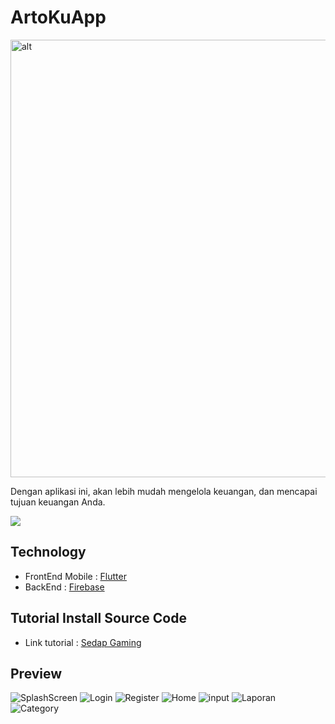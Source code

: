 # ArtoKuApp

<img src="https://github.com/rokhmad92/ArtoKuAppM/blob/master/assets/screen/canva.jpg?raw=true" alt="alt" width="700"/>

Dengan aplikasi ini, akan lebih mudah mengelola keuangan, dan mencapai tujuan keuangan Anda.

<img src="https://visitor-badge.laobi.icu/badge?page_id=rokhmad92.ArtoKuApp"/>

## Technology

- FrontEnd Mobile : [Flutter](https://docs.flutter.dev/get-started/codelab)
- BackEnd : [Firebase](https://firebase.google.com/)

## Tutorial Install Source Code

- Link tutorial : [Sedap Gaming](https://youtu.be/4tpJdfgY9OM)

## Preview

![SplashScreen](assets/screen/1.jpg)
![Login](assets/screen/2.jpg)
![Register](assets/screen/3.jpg)
![Home](assets/screen/4.jpg)
![input](assets/screen/5.jpg)
![Laporan](assets/screen/6.jpg)
![Category](assets/screen/7.jpg)
